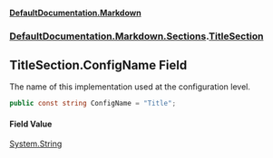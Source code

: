 #### [DefaultDocumentation\.Markdown](../../../../index.md 'index')
### [DefaultDocumentation\.Markdown\.Sections](../../../../index.md#DefaultDocumentation.Markdown.Sections 'DefaultDocumentation\.Markdown\.Sections').[TitleSection](index.md 'DefaultDocumentation\.Markdown\.Sections\.TitleSection')

## TitleSection\.ConfigName Field

The name of this implementation used at the configuration level\.

```csharp
public const string ConfigName = "Title";
```

#### Field Value
[System\.String](https://learn.microsoft.com/en-us/dotnet/api/system.string 'System\.String')